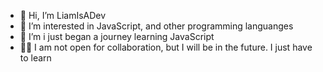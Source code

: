 - 👋 Hi, I’m LiamIsADev
- 👀 I’m interested in JavaScript, and other programming languanges
- 🌱 I’m i just began a journey learning JavaScript
- 👨‍💻 I am not open for collaboration, but I will be in the future. I just have to learn 



<!---
LiamIsADev/LiamIsADev is a ✨ special ✨ repository because its `README.md` (this file) appears on your GitHub profile.
You can click the Preview link to take a look at your changes.
--->

